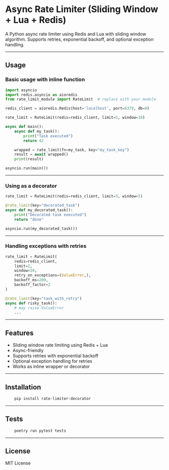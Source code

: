 # Async Rate Limiter (Sliding Window + Lua + Redis)

A Python async rate limiter using Redis and Lua with sliding window algorithm.
Supports retries, exponential backoff, and optional exception handling.


---

## Usage

### Basic usage with inline function

```python
import asyncio
import redis.asyncio as aioredis
from rate_limit_module import RateLimit  # replace with your module

redis_client = aioredis.Redis(host='localhost', port=6379, db=0)

rate_limit = RateLimit(redis=redis_client, limit=5, window=10)

async def main():
    async def my_task():
        print("Task executed")
        return 42

    wrapped = rate_limit(fn=my_task, key="my_task_key")
    result = await wrapped()
    print(result)

asyncio.run(main())
```

---

### Using as a decorator

```python
rate_limit = RateLimit(redis=redis_client, limit=3, window=5)

@rate_limit(key="decorated_task")
async def my_decorated_task():
    print("Decorated task executed")
    return "done"

asyncio.run(my_decorated_task())
```

---

### Handling exceptions with retries

```python
rate_limit = RateLimit(
    redis=redis_client,
    limit=2,
    window=10,
    retry_on_exceptions=(ValueError,),
    backoff_ms=200,
    backoff_factor=2
)

@rate_limit(key="task_with_retry")
async def risky_task():
    # may raise ValueError
    ...
```

---

## Features

- Sliding window rate limiting using Redis + Lua
- Async-friendly
- Supports retries with exponential backoff
- Optional exception handling for retries
- Works as inline wrapper or decorator

---

## Installation

```bash
    pip install rate-limiter-decorator
```

---

## Tests

```bash
    poetry run pytest tests
```
---

## License

MIT License
